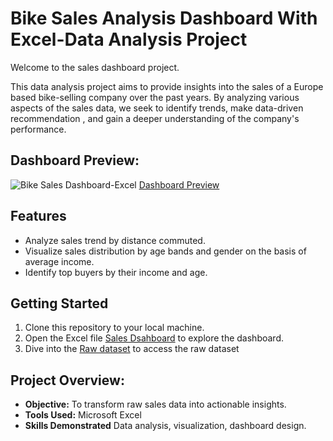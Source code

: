 # Bike Sales Analysis Dashboard With Excel-Data Analysis Project

Welcome to the sales dashboard project.

This data analysis project aims to provide insights into the sales of a Europe based bike-selling company over the past years. By analyzing various aspects of the sales data, we seek to identify trends,
make data-driven recommendation , and gain a deeper understanding of the company's performance.

## Dashboard Preview:
![Bike Sales Dashboard-Excel](https://github.com/user-attachments/assets/97537b5e-8085-43a2-90b5-6440ba6cbd9a)
[Dashboard Preview](https://github.com/Sakshi-Rani-21/Bike-sales-dashboard-Excel/blob/87062269b8c7e03e76f57704684dbcb5bce16b5c/Bike%20Sales%20Dashboard-Excel.png)


## Features
- Analyze sales trend by distance commuted.
- Visualize sales distribution by age bands and gender on the basis of average income.
- Identify top buyers by their income and age.

## Getting Started
1. Clone this repository to your local machine.
2. Open the Excel file [Sales Dsahboard](https://github.com/Sakshi-Rani-21/Bike-sales-dashboard-Excel/blob/161847a81f307ef5ba56086c0f48c62da048d758/Bike%20sales%20project.xlsx) to explore the dashboard.
3. Dive into the [Raw dataset](https://github.com/Sakshi-Rani-21/Bike-sales-dashboard-Excel/blob/ee65f6047aeebcdc4d1169ffa8ff1e448df1599b/Bike%20sales%20raw%20data.xlsx) to access the raw dataset

## Project Overview:
- **Objective:** To transform raw sales data into actionable insights.
- **Tools Used:** Microsoft Excel
- **Skills Demonstrated** Data analysis, visualization, dashboard design.
  
